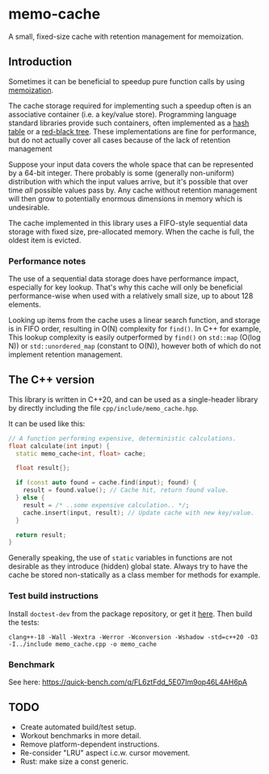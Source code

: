 # memo-cache

A small, fixed-size cache with retention management for memoization.

## Introduction

Sometimes it can be beneficial to speedup pure function calls by using [memoization](https://en.wikipedia.org/wiki/Memoization).

The cache storage required for implementing such a speedup often is an associative container (i.e. a key/value store).
Programming language standard libraries provide such containers, often implemented as a [hash table](https://en.wikipedia.org/wiki/Hash_table) or a [red-black tree](https://en.wikipedia.org/wiki/Red%E2%80%93black_tree).
These implementations are fine for performance, but do not actually cover all cases because of the lack of retention management

Suppose your input data covers the whole space that can be represented by a 64-bit integer.
There probably is some (generally non-uniform) distribution with which the input values arrive, but it's possible that over time *all* possible values pass by.
Any cache without retention management will then grow to potentially enormous dimensions in memory which is undesirable.

The cache implemented in this library uses a FIFO-style sequential data storage with fixed size, pre-allocated memory.
When the cache is full, the oldest item is evicted.

### Performance notes

The use of a sequential data storage does have performance impact, especially for key lookup.
That's why this cache will only be beneficial performance-wise when used with a relatively small size, up to about 128 elements.

Looking up items from the cache uses a linear search function, and storage is in FIFO order, resulting in O(N) complexity for `find()`.
In C++ for example, This lookup complexity is easily outperformed by `find()` on `std::map` (O(log N)) or `std::unordered_map` (constant to O(N)), however both of which do not implement retention management.

## The C++ version

This library is written in C++20, and can be used as a single-header library by directly including the file `cpp/include/memo_cache.hpp`.

It can be used like this:

```c++
// A function performing expensive, deterministic calculations.
float calculate(int input) {
  static memo_cache<int, float> cache;

  float result{};

  if (const auto found = cache.find(input); found) {
    result = found.value(); // Cache hit, return found value.
  } else {
    result = /* ..some expensive calculation.. */;
    cache.insert(input, result); // Update cache with new key/value.
  }

  return result;
}
```

Generally speaking, the use of `static` variables in functions are not desirable as they introduce (hidden) global state.
Always try to have the cache be stored non-statically as a class member for methods for example.

### Test build instructions

Install `doctest-dev` from the package repository, or get it [here](https://github.com/doctest/doctest).
Then build the tests:

```
clang++-18 -Wall -Wextra -Werror -Wconversion -Wshadow -std=c++20 -O3 -I../include memo_cache.cpp -o memo_cache
```

### Benchmark

See here: https://quick-bench.com/q/FL6ztFdd_5E07Im9op46L4AH6pA

## TODO

- Create automated build/test setup.
- Workout benchmarks in more detail.
- Remove platform-dependent instructions.
- Re-consider "LRU" aspect i.c.w. cursor movement.
- Rust: make size a const generic.

